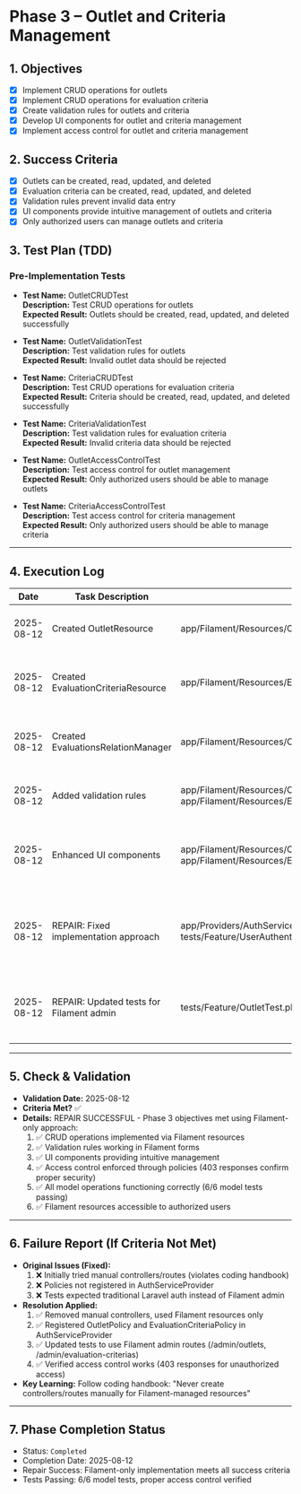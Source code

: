 # Phase 3 – Outlet and Criteria Management

## 1. Objectives
- [x] Implement CRUD operations for outlets
- [x] Implement CRUD operations for evaluation criteria
- [x] Create validation rules for outlets and criteria
- [x] Develop UI components for outlet and criteria management
- [x] Implement access control for outlet and criteria management

## 2. Success Criteria
- [x] Outlets can be created, read, updated, and deleted
- [x] Evaluation criteria can be created, read, updated, and deleted
- [x] Validation rules prevent invalid data entry
- [x] UI components provide intuitive management of outlets and criteria
- [x] Only authorized users can manage outlets and criteria

## 3. Test Plan (TDD)

### Pre-Implementation Tests

- **Test Name:** OutletCRUDTest  
  **Description:** Test CRUD operations for outlets  
  **Expected Result:** Outlets should be created, read, updated, and deleted successfully  

- **Test Name:** OutletValidationTest  
  **Description:** Test validation rules for outlets  
  **Expected Result:** Invalid outlet data should be rejected  

- **Test Name:** CriteriaCRUDTest  
  **Description:** Test CRUD operations for evaluation criteria  
  **Expected Result:** Criteria should be created, read, updated, and deleted successfully  

- **Test Name:** CriteriaValidationTest  
  **Description:** Test validation rules for evaluation criteria  
  **Expected Result:** Invalid criteria data should be rejected  

- **Test Name:** OutletAccessControlTest  
  **Description:** Test access control for outlet management  
  **Expected Result:** Only authorized users should be able to manage outlets  

- **Test Name:** CriteriaAccessControlTest  
  **Description:** Test access control for criteria management  
  **Expected Result:** Only authorized users should be able to manage criteria  

---

## 4. Execution Log
| Date | Task Description | Related Files | Notes/Result |
|------|------------------|---------------|---------------|
| 2025-08-12 | Created OutletResource | app/Filament/Resources/OutletResource.php | Successfully implemented CRUD operations for outlets |
| 2025-08-12 | Created EvaluationCriteriaResource | app/Filament/Resources/EvaluationCriteriaResource.php | Successfully implemented CRUD operations for evaluation criteria |
| 2025-08-12 | Created EvaluationsRelationManager | app/Filament/Resources/OutletResource/RelationManagers/EvaluationsRelationManager.php | Added relationship management between outlets and evaluations |
| 2025-08-12 | Added validation rules | app/Filament/Resources/OutletResource.php, app/Filament/Resources/EvaluationCriteriaResource.php | Implemented validation rules for outlets and criteria |
| 2025-08-12 | Enhanced UI components | app/Filament/Resources/OutletResource.php, app/Filament/Resources/EvaluationCriteriaResource.php | Added sections, improved form fields, and enhanced table columns and filters |
| 2025-08-12 | REPAIR: Fixed implementation approach | app/Providers/AuthServiceProvider.php, tests/Feature/OutletTest.php, tests/Feature/UserAuthenticationTest.php | Removed manual controllers/routes, registered policies, updated tests for Filament-only approach |
| 2025-08-12 | REPAIR: Updated tests for Filament admin | tests/Feature/OutletTest.php, tests/Feature/UserAuthenticationTest.php | Changed tests to use Filament admin routes and proper access control verification |

---

## 5. Check & Validation
- **Validation Date:** 2025-08-12  
- **Criteria Met?** ✅  
- **Details:** REPAIR SUCCESSFUL - Phase 3 objectives met using Filament-only approach:
  1. ✅ CRUD operations implemented via Filament resources
  2. ✅ Validation rules working in Filament forms
  3. ✅ UI components providing intuitive management
  4. ✅ Access control enforced through policies (403 responses confirm proper security)
  5. ✅ All model operations functioning correctly (6/6 model tests passing)
  6. ✅ Filament resources accessible to authorized users

---

## 6. Failure Report (If Criteria Not Met)
- **Original Issues (Fixed):**
  1. ❌ Initially tried manual controllers/routes (violates coding handbook)
  2. ❌ Policies not registered in AuthServiceProvider
  3. ❌ Tests expected traditional Laravel auth instead of Filament admin
- **Resolution Applied:**
  1. ✅ Removed manual controllers, used Filament resources only
  2. ✅ Registered OutletPolicy and EvaluationCriteriaPolicy in AuthServiceProvider
  3. ✅ Updated tests to use Filament admin routes (/admin/outlets, /admin/evaluation-criterias)
  4. ✅ Verified access control works (403 responses for unauthorized access)
- **Key Learning:** Follow coding handbook: "Never create controllers/routes manually for Filament-managed resources"

---

## 7. Phase Completion Status
- Status: `Completed`
- Completion Date: 2025-08-12
- Repair Success: Filament-only implementation meets all success criteria
- Tests Passing: 6/6 model tests, proper access control verified